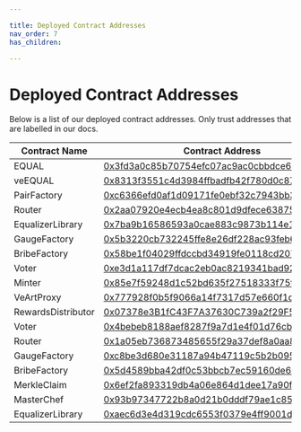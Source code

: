 ```yaml
---

title: Deployed Contract Addresses
nav_order: 7
has_children:

---
```


# Deployed Contract Addresses

Below is a list of our deployed contract addresses. Only trust addresses that are labelled in our docs.

Contract Name  | Contract Address  | Status
------------- | ------------- | -------------
EQUAL               | [0x3fd3a0c85b70754efc07ac9ac0cbbdce664865a6](https://ftmscan.com/address/0x3fd3a0c85b70754efc07ac9ac0cbbdce664865a6)    | Recommended
veEQUAL             | [0x8313f3551c4d3984ffbadfb42f780d0c8763ce94](https://ftmscan.com/address/0x8313f3551c4d3984ffbadfb42f780d0c8763ce94)    | Recommended
PairFactory         | [0xc6366efd0af1d09171fe0ebf32c7943bb310832a](https://ftmscan.com/address/0xc6366efd0af1d09171fe0ebf32c7943bb310832a)    | Recommended
Router              | [0x2aa07920e4ecb4ea8c801d9dfece63875623b285](https://ftmscan.com/address/0x2aa07920e4ecb4ea8c801d9dfece63875623b285)    | Recommended
EqualizerLibrary    | [0x7ba9b16586593a0cae883c9873b114e16f69eb6a](https://ftmscan.com/address/0x7ba9b16586593a0cae883c9873b114e16f69eb6a)    | Recommended
GaugeFactory        | [0x5b3220cb732245ffe8e26df228ac93feb685c157](https://ftmscan.com/address/0x5b3220cb732245ffe8e26df228ac93feb685c157)    | Recommended
BribeFactory        | [0x58be1f04029ffdccbd34919fe0118cd207d746b0](https://ftmscan.com/address/0x58be1f04029ffdccbd34919fe0118cd207d746b0)    | Recommended
Voter               | [0xe3d1a117df7dcac2eb0ac8219341bad92f18dac1](https://ftmscan.com/address/0xe3d1a117df7dcac2eb0ac8219341bad92f18dac1)    | Recommended
Minter              | [0x85e7f59248d1c52bd635f27518333f75fb80c72d](https://ftmscan.com/address/0x85e7f59248d1c52bd635f27518333f75fb80c72d)    | Recommended
VeArtProxy          | [0x777928f0b5f9066a14f7317d57e660f1d754cad8](https://ftmscan.com/address/0x777928f0b5f9066a14f7317d57e660f1d754cad8)    | ⚠ Deprecated
RewardsDistributor  | [0x07378e3B1fC43F7A37630C739a2f29F5b2442e60](https://ftmscan.com/address/0x07378e3B1fC43F7A37630C739a2f29F5b2442e60)    | ⚠ Deprecated
Voter               | [0x4bebeb8188aef8287f9a7d1e4f01d76cbe060d5b](https://ftmscan.com/address/0x4bebeb8188aef8287f9a7d1e4f01d76cbe060d5b)    | ⚠ Deprecated
Router              | [0x1a05eb736873485655f29a37def8a0aa87f5a447](https://ftmscan.com/address/0x1a05eb736873485655f29a37def8a0aa87f5a447)    | ⚠ Deprecated
GaugeFactory        | [0xc8be3d680e31187a94b47119c5b2b095ce2be578](https://ftmscan.com/address/0xc8be3d680e31187a94b47119c5b2b095ce2be578)    | ⚠ Deprecated
BribeFactory        | [0x5d4589bba42df0c53bbcb7ec59160de64b9d4308](https://ftmscan.com/address/0x5d4589bba42df0c53bbcb7ec59160de64b9d4308)    | ⚠ Deprecated
MerkleClaim         | [0x6ef2fa893319db4a06e864d1dee17a90fcc34130](https://ftmscan.com/address/0x6ef2fa893319db4a06e864d1dee17a90fcc34130)    | ⚠ Deprecated
MasterChef          | [0x93b97347722b8a0d21b0dddf79ae1c85c05041f8](https://ftmscan.com/address/0x93b97347722b8a0d21b0dddf79ae1c85c05041f8)    | ⚠ Deprecated
EqualizerLibrary    | [0xaec6d3e4d319cdc6553f0379e4ff9001d022bea9](https://ftmscan.com/address/0xaec6d3e4d319cdc6553f0379e4ff9001d022bea9)    | ⚠ Deprecated
